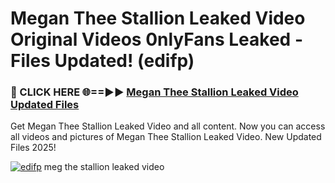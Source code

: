 # Megan Thee Stallion Leaked Video Original Videos 0nlyFans Leaked - Files Updated! (edifp)

<h3>🔴 CLICK HERE 🌐==►► <a href="https://tinyurl.com/4seja8ks" rel="nofollow">Megan Thee Stallion Leaked Video Updated Files</a></h3>

Get Megan Thee Stallion Leaked Video and all content. Now you can access all videos and pictures of Megan Thee Stallion Leaked Video. New Updated Files 2025!

[![edifp](https://i.imgur.com/EWjZXRe.gif)](https://tinyurl.com/4seja8ks)
meg the stallion leaked video